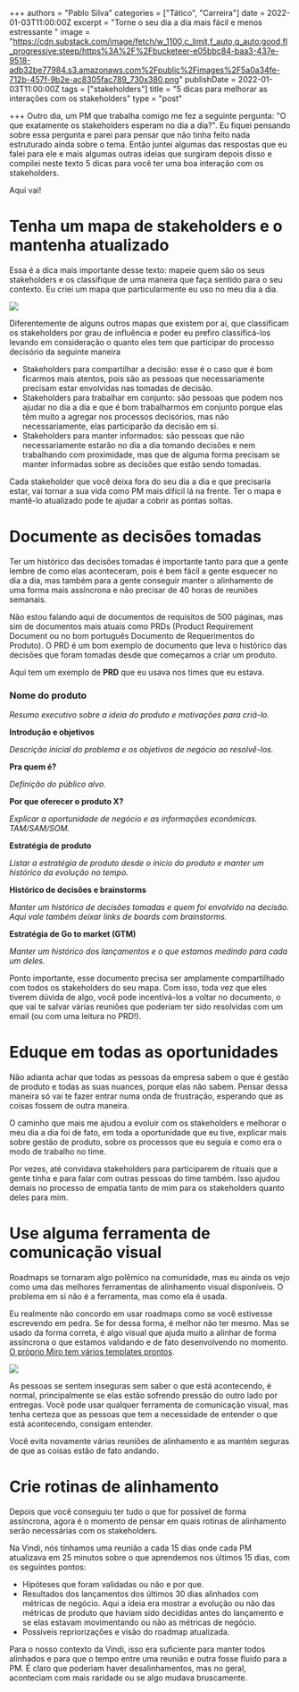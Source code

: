 +++
authors = "Pablo Silva"
categories = ["Tático", "Carreira"]
date = 2022-01-03T11:00:00Z
excerpt = "Torne o seu dia a dia mais fácil e menos estressante "
image = "https://cdn.substack.com/image/fetch/w_1100,c_limit,f_auto,q_auto:good,fl_progressive:steep/https%3A%2F%2Fbucketeer-e05bbc84-baa3-437e-9518-adb32be77984.s3.amazonaws.com%2Fpublic%2Fimages%2F5a0a34fe-712b-457f-9b2e-ac8305fac789_730x380.png"
publishDate = 2022-01-03T11:00:00Z
tags = ["stakeholders"]
title = "5 dicas para melhorar as interações com os stakeholders"
type = "post"

+++
Outro dia, um PM que trabalha comigo me fez a seguinte pergunta: "O que exatamente os stakeholders esperam no dia a dia?". Eu fiquei pensando sobre essa pergunta e parei para pensar que não tinha feito nada estruturado ainda sobre o tema. Então juntei algumas das respostas que eu falei para ele e mais algumas outras ideias que surgiram depois disso e compilei neste texto 5 dicas para você ter uma boa interação com os stakeholders.

Aqui vai!

# Tenha um mapa de stakeholders e o mantenha atualizado

Essa é a dica mais importante desse texto: mapeie quem são os seus stakeholders e os classifique de uma maneira que faça sentido para o seu contexto. Eu criei um mapa que particularmente eu uso no meu dia a dia.

![](https://cdn.substack.com/image/fetch/w_1100,c_limit,f_auto,q_auto:good,fl_progressive:steep/https%3A%2F%2Fbucketeer-e05bbc84-baa3-437e-9518-adb32be77984.s3.amazonaws.com%2Fpublic%2Fimages%2Faa3fa6dc-a989-423f-90f0-86e2b241bf11_1000x999.jpeg)

Diferentemente de alguns outros mapas que existem por aí, que classificam os stakeholders por grau de influência e poder eu prefiro classificá-los levando em consideração o quanto eles tem que participar do processo decisório da seguinte maneira

* Stakeholders para compartilhar a decisão: esse é o caso que é bom ficarmos mais atentos, pois são as pessoas que necessariamente precisam estar envolvidas nas tomadas de decisão.
* Stakeholders para trabalhar em conjunto: são pessoas que podem nos ajudar no dia a dia e que é bom trabalharmos em conjunto porque elas têm muito a agregar nos processos decisórios, mas não necessariamente, elas participarão da decisão em si.
* Stakeholders para manter informados: são pessoas que não necessariamente estarão no dia a dia tomando decisões e nem trabalhando com proximidade, mas que de alguma forma precisam se manter informadas sobre as decisões que estão sendo tomadas.

Cada stakeholder que você deixa fora do seu dia a dia e que precisaria estar, vai tornar a sua vida como PM mais difícil lá na frente. Ter o mapa e mantê-lo atualizado pode te ajudar a cobrir as pontas soltas.

# Documente as decisões tomadas

Ter um histórico das decisões tomadas é importante tanto para que a gente lembre de como elas aconteceram, pois é bem fácil a gente esquecer no dia a dia, mas também para a gente conseguir manter o alinhamento de uma forma mais assíncrona e não precisar de 40 horas de reuniões semanais.

Não estou falando aqui de documentos de requisitos de 500 páginas, mas sim de documentos mais atuais como PRDs (Product Requirement Document ou no bom português Documento de Requerimentos do Produto). O PRD é um bom exemplo de documento que leva o histórico das decisões que foram tomadas desde que começamos a criar um produto.

Aqui tem um exemplo de **PRD** que eu usava nos times que eu estava.

### **Nome do produto**

_Resumo executivo sobre a ideia do produto e motivações para criá-lo._

**Introdução e objetivos**

_Descrição inicial do problema e os objetivos de negócio ao resolvê-los._

**Pra quem é?**

_Definição do público alvo._

**Por que oferecer o produto X?**

_Explicar a oportunidade de negócio e as informações econômicas. TAM/SAM/SOM._

**Estratégia de produto**

_Listar a estratégia de produto desde o inicio do produto e manter um histórico da evolução no tempo._

**Histórico de decisões e brainstorms**

_Manter um histórico de decisões tomadas e quem foi envolvido na decisão. Aqui vale também deixar links de boards com brainstorms._

**Estratégia de Go to market (GTM)**

_Manter um histórico dos lançamentos e o que estamos medindo para cada um deles._

Ponto importante, esse documento precisa ser amplamente compartilhado com todos os stakeholders do seu mapa. Com isso, toda vez que eles tiverem dúvida de algo, você pode incentivá-los a voltar no documento, o que vai te salvar várias reuniões que poderiam ter sido resolvidas com um email (ou com uma leitura no PRD!).

# Eduque em todas as oportunidades

Não adianta achar que todas as pessoas da empresa sabem o que é gestão de produto e todas as suas nuances, porque elas não sabem. Pensar dessa maneira só vai te fazer entrar numa onda de frustração, esperando que as coisas fossem de outra maneira.

O caminho que mais me ajudou a evoluir com os stakeholders e melhorar o meu dia a dia foi de fato, em toda a oportunidade que eu tive, explicar mais sobre gestão de produto, sobre os processos que eu seguia e como era o modo de trabalho no time.

Por vezes, até convidava stakeholders para participarem de rituais que a gente tinha e para falar com outras pessoas do time também. Isso ajudou demais no processo de empatia tanto de mim para os stakeholders quanto deles para mim.

# Use alguma ferramenta de comunicação visual

Roadmaps se tornaram algo polêmico na comunidade, mas eu ainda os vejo como uma das melhores ferramentas de alinhamento visual disponíveis. O problema em si não é a ferramenta, mas como ela é usada.

Eu realmente não concordo em usar roadmaps como se você estivesse escrevendo em pedra. Se for dessa forma, é melhor não ter mesmo. Mas se usado da forma correta, é algo visual que ajuda muito a alinhar de forma assíncrona o que estamos validando e de fato desenvolvendo no momento. [O próprio Miro tem vários templates prontos](https://miro.com/app/dashboard/?tpTemplate=product-development-roadmap&isCustom=false&invite_link_id=265672184046).

![](https://cdn.substack.com/image/fetch/w_1100,c_limit,f_auto,q_auto:good,fl_progressive:steep/https%3A%2F%2Fbucketeer-e05bbc84-baa3-437e-9518-adb32be77984.s3.amazonaws.com%2Fpublic%2Fimages%2Fe3ef90f2-db7d-43b2-82af-a04e9852a553_1136x758.png)

As pessoas se sentem inseguras sem saber o que está acontecendo, é normal, principalmente se elas estão sofrendo pressão do outro lado por entregas. Você pode usar qualquer ferramenta de comunicação visual, mas tenha certeza que as pessoas que tem a necessidade de entender o que está acontecendo, consigam entender.

Você evita novamente várias reuniões de alinhamento e as mantém seguras de que as coisas estão de fato andando.

# Crie rotinas de alinhamento

Depois que você conseguiu ter tudo o que for possível de forma assíncrona, agora é o momento de pensar em quais rotinas de alinhamento serão necessárias com os stakeholders.

Na Vindi, nós tínhamos uma reunião a cada 15 dias onde cada PM atualizava em 25 minutos sobre o que aprendemos nos últimos 15 dias, com os seguintes pontos:

* Hipóteses que foram validadas ou não e por que.
* Resultados dos lançamentos dos últimos 30 dias alinhados com métricas de negócio. Aqui a ideia era mostrar a evolução ou não das métricas de produto que haviam sido decididas antes do lançamento e se elas estavam movimentando ou não as métricas de negócio.
* Possíveis repriorizações e visão do roadmap atualizada.

Para o nosso contexto da Vindi, isso era suficiente para manter todos alinhados e para que o tempo entre uma reunião e outra fosse fluido para a PM. É claro que poderiam haver desalinhamentos, mas no geral, aconteciam com mais raridade ou se algo mudava bruscamente.